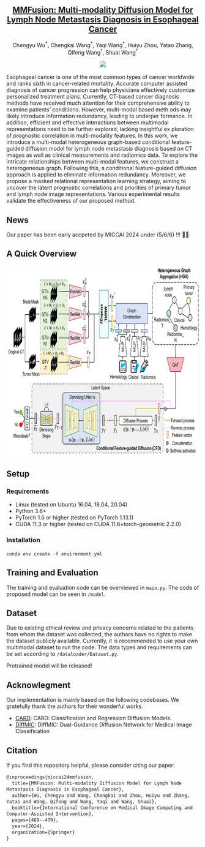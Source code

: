 <div align="center">
  <h2><a href="https://arxiv.org/abs/2405.09539">MMFusion: Multi-modality Diffusion Model for Lymph Node Metastasis Diagnosis in Esophageal Cancer</a></h2>

  Chengyu Wu<sup>\*</sup>, Chengkai Wang<sup>\*</sup>, Yaqi Wang<sup>†</sup>, Huiyu Zhou, Yatao Zhang, Qifeng Wang<sup>†</sup>, Shuai Wang<sup>†</sup>

  <p>
    <a href="https://arxiv.org/abs/2405.09539" alt="arXiv">
      <img src="https://img.shields.io/badge/arXiv-2405.09539-b31b1b.svg?style=flat" />
    </a>
  </p>
</div>
Esophageal cancer is one of the most common types of cancer  worldwide and ranks sixth in cancer-related mortality. Accurate computer assisted diagnosis of cancer progression can help physicians effectively  customize personalized treatment plans. Currently, CT-based cancer diagnosis methods have received much attention for their comprehensive ability to examine patients’ conditions. However, multi-modal based meth
ods may likely introduce information redundancy, leading to underper formance. In addition, efficient and effective interactions between multimodal representations need to be further explored, lacking insightful ex
ploration of prognostic correlation in multi-modality features. In this work, we introduce a multi-modal heterogeneous graph-based conditional feature-guided diffusion model for lymph node metastasis diagnosis based on CT images as well as clinical measurements and radiomics data. To explore the intricate relationships between multi-modal features, we construct a heterogeneous graph. Following this, a conditional feature-guided diffusion approach is applied to eliminate information redundancy. Moreover, we propose a masked relational representation learning strategy, aiming to uncover the latent prognostic correlations and priorities of primary tumor and lymph node image representations. Various experimental results validate the effectiveness of our proposed method.

## News
Our paper has been early accpeted by MICCAI 2024 under (5/6/6) !!! 🥳🥳

## A Quick Overview 

<img width="850" height="500" src="https://github.com/wuchengyu123/MMFusion/blob/main/framework.jpg">


## Setup
### Requirements
* Linux (tested on Ubuntu 16.04, 18.04, 20.04)
* Python 3.6+
* PyTorch 1.6 or higher (tested on PyTorch 1.13.1)
* CUDA 11.3 or higher (tested on CUDA 11.6+torch-geometric 2.2.0)

### Installation
  
``conda env create -f environment.yml``

## Training and Evaluation

The training and evaluation code can be overviewed in  ``main.py``. The code of proposed model can be seen in  ``/model``.

## Dataset

Due to existing ethical review and privacy concerns related to the patients from whom the dataset was collected, the authors have no rights to make the dataset publicly available. Currently, it is recommended to use your own multimodal dataset to run the code. The data types and requirements can be set according to ``/dataloader/Dataset.py``.

Pretrained model will be released!


## Acknowlegment

Our implementation is mainly based on the following codebases. We gratefully thank the authors for their wonderful works.

- [CARD](https://github.com/XzwHan/CARD): CARD: Classification and Regression Diffusion Models.
- [DiffMIC](https://github.com/scott-yjyang/DiffMIC): DiffMIC: Dual-Guidance Diffusion Network for Medical Image Classification


## Citation

If you find this repository helpful, please consider citing our paper:
```
@inproceedings{miccai24mmfusion,
  title={MMFusion: Multi-modality Diffusion Model for Lymph Node Metastasis Diagnosis in Esophageal Cancer},
  author={Wu, Chengyu and Wang, Chengkai and Zhou, Huiyu and Zhang, Yatao and Wang, Qifeng and Wang, Yaqi and Wang, Shuai},
  booktitle={International Conference on Medical Image Computing and Computer-Assisted Intervention},
  pages={469--479},
  year={2024},
  organization={Springer}
}
```
